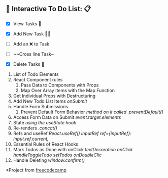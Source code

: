 
## 📜 Interactive To Do List: 📋
  - [x] View Tasks 📑
  - [x] Add New Task ✍🏻
  - [ ] Add an ❌ to Task 
  - [ ] ~~Cross line Task~ 
  - [x] Delete Tasks  🎯
 
 
 
 
 
1. List of Todo Elements
1. React Component rules
   1. Pass Data to Components with Props
   1. Map Over Array Items with the Map Function
1. Get Individual Props with Destructuring
1. Add New Todo List Items _onSubmit_ 
2. Handle Form Submissions
    1.  Prevent Default Form Behavior _method on it called .preventDefault()_
1. Access Form Data on Submit _event.target.elements_
2.  State _using the useState hook_
1. Re-renders _.concat()_
2. Refs and useRef _React.useRef()_ _inputRef_ _ref={inputRef}:_ _input.ref.current,_
3. Essential Rules of React Hooks 
4. Mark Todos as Done with onClick _textDecoration_ _onClick_ _handleToggleTodo_ _setTodos_ _onDoubleClic_
5. Handle Deleting _window.confirm()_
</p>

*Project from [freecodecamp](https://www.freecodecamp.org/news/react-tutorial-build-a-project/)
